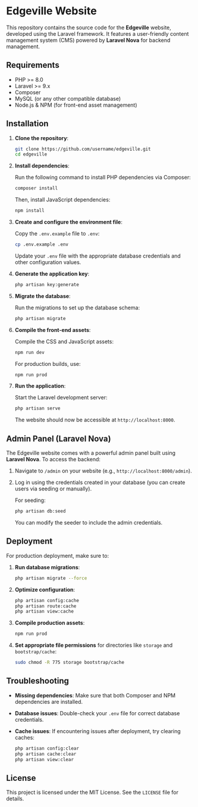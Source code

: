 
# Edgeville Website

This repository contains the source code for the **Edgeville** website, developed using the Laravel framework. It features a user-friendly content management system (CMS) powered by **Laravel Nova** for backend management.

## Requirements

- PHP >= 8.0
- Laravel >= 9.x
- Composer
- MySQL (or any other compatible database)
- Node.js & NPM (for front-end asset management)

## Installation

1. **Clone the repository**:

   ```bash
   git clone https://github.com/username/edgeville.git
   cd edgeville
   ```

2. **Install dependencies**:

   Run the following command to install PHP dependencies via Composer:

   ```bash
   composer install
   ```

   Then, install JavaScript dependencies:

   ```bash
   npm install
   ```

3. **Create and configure the environment file**:

   Copy the `.env.example` file to `.env`:

   ```bash
   cp .env.example .env
   ```

   Update your `.env` file with the appropriate database credentials and other configuration values.

4. **Generate the application key**:

   ```bash
   php artisan key:generate
   ```

5. **Migrate the database**:

   Run the migrations to set up the database schema:

   ```bash
   php artisan migrate
   ```

6. **Compile the front-end assets**:

   Compile the CSS and JavaScript assets:

   ```bash
   npm run dev
   ```

   For production builds, use:

   ```bash
   npm run prod
   ```

7. **Run the application**:

   Start the Laravel development server:

   ```bash
   php artisan serve
   ```

   The website should now be accessible at `http://localhost:8000`.

## Admin Panel (Laravel Nova)

The Edgeville website comes with a powerful admin panel built using **Laravel Nova**. To access the backend:

1. Navigate to `/admin` on your website (e.g., `http://localhost:8000/admin`).
2. Log in using the credentials created in your database (you can create users via seeding or manually).
   
   For seeding:

   ```bash
   php artisan db:seed
   ```

   You can modify the seeder to include the admin credentials.

## Deployment

For production deployment, make sure to:

1. **Run database migrations**:

   ```bash
   php artisan migrate --force
   ```

2. **Optimize configuration**:

   ```bash
   php artisan config:cache
   php artisan route:cache
   php artisan view:cache
   ```

3. **Compile production assets**:

   ```bash
   npm run prod
   ```

4. **Set appropriate file permissions** for directories like `storage` and `bootstrap/cache`:

   ```bash
   sudo chmod -R 775 storage bootstrap/cache
   ```

## Troubleshooting

- **Missing dependencies**: Make sure that both Composer and NPM dependencies are installed.
- **Database issues**: Double-check your `.env` file for correct database credentials.
- **Cache issues**: If encountering issues after deployment, try clearing caches:

  ```bash
  php artisan config:clear
  php artisan cache:clear
  php artisan view:clear
  ```

## License

This project is licensed under the MIT License. See the `LICENSE` file for details.
